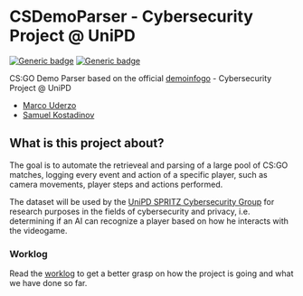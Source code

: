 # CSDemoParser - Cybersecurity Project @ UniPD
[![Generic badge](https://img.shields.io/badge/Grade-30L/30-brightgreen.svg)](https://shields.io/)
[![Generic badge](https://img.shields.io/badge/Windows_Build-Passing-blue.svg)](https://shields.io/)

CS:GO Demo Parser based on the official [demoinfogo](https://github.com/ValveSoftware/csgo-demoinfo) - Cybersecurity Project @ UniPD

- [Marco Uderzo](https://github.com/marcouderzo)
- [Samuel Kostadinov](https://github.com/Neskelogth)

## What is this project about?
The goal is to automate the retrieveal and parsing of a large pool of CS:GO matches, logging every event and action of a specific player, such as camera movements, player steps and actions performed.

The dataset will be used by the [UniPD SPRITZ Cybersecurity Group](https://spritz.math.unipd.it/) for research purposes in the fields of cybersecurity and privacy, i.e. determining if an AI can recognize a player based on how he interacts with the videogame.

### Worklog

Read the [worklog](https://github.com/marcouderzo/CSDemoParser/blob/main/Worklog.md) to get a better grasp on how the project is going and what we have done so far.
